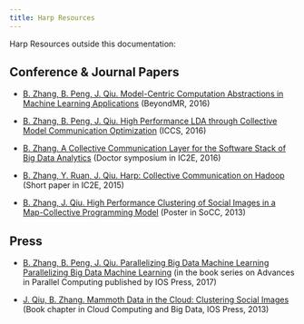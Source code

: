 ```yaml
---
title: Harp Resources
---
```


Harp Resources outside this documentation:

## Conference & Journal Papers

* [B. Zhang, B. Peng, J. Qiu. Model-Centric Computation Abstractions in Machine Learning Applications](http://ipcc.soic.iu.edu/Computation%20Abstractions.pdf) (BeyondMR, 2016)

* [B. Zhang, B. Peng, J. Qiu. High Performance LDA through Collective Model Communication Optimization](http://ipcc.soic.iu.edu/ICCS-harp-lda.pdf) (ICCS, 2016)

* [B. Zhang. A Collective Communication Layer for the Software Stack of Big Data Analytics](http://ipcc.soic.iu.edu/A%20Collective%20Communication%20Layer.pdf) (Doctor symposium in IC2E, 2016)

* [B. Zhang, Y. Ruan, J. Qiu. Harp: Collective Communication on Hadoop](http://dsc.soic.indiana.edu/publications/HarpQiuZhang.pdf) (Short paper in IC2E, 2015)

* [B. Zhang, J. Qiu. High Performance Clustering of Social Images in a Map-Collective Programming Model](http://cgl.soic.indiana.edu/publications/116-zhang.pdf) (Poster in SoCC, 2013)



## Press

* [B. Zhang, B. Peng, J. Qiu. Parallelizing Big Data Machine Learning Parallelizing Big Data Machine Learning](http://ipcc.soic.iu.edu/Computation%20Abstractions.pdf)  (in the book series on Advances in Parallel Computing published by IOS Press, 2017)

* [J. Qiu, B. Zhang. Mammoth Data in the Cloud: Clustering Social Images](http://grids.ucs.indiana.edu/ptliupages/publications/MammothDataintheCloudClusteringSocialImages.pdf)  (Book chapter in Cloud Computing and Big Data, IOS Press, 2013)
